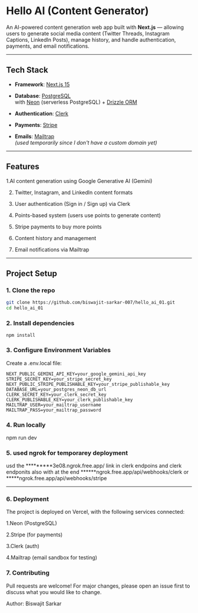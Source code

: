 #  Hello AI (Content Generator)

An AI-powered content generation web app built with **Next.js** — allowing users to generate social media content (Twitter Threads, Instagram Captions, LinkedIn Posts), manage history, and handle authentication, payments, and email notifications.

---

##  Tech Stack

- **Framework**: [Next.js 15](https://nextjs.org/)

- **Database**: [PostgreSQL](https://www.postgresql.org/)  
  with [Neon](https://neon.tech/) (serverless PostgreSQL) + [Drizzle ORM](https://orm.drizzle.team/)

- **Authentication**: [Clerk](https://clerk.dev/)

- **Payments**: [Stripe](https://stripe.com/)

- **Emails**: [Mailtrap](https://mailtrap.io/)  
  _(used temporarily since I don't have a custom domain yet)_

---

##  Features

1.AI content generation using Google Generative AI (Gemini)  

2. Twitter, Instagram, and LinkedIn content formats  

3. User authentication (Sign in / Sign up) via Clerk  

4. Points-based system (users use points to generate content)  

5. Stripe payments to buy more points  

6. Content history and management  

7. Email notifications via Mailtrap

---

##  Project Setup

### 1️. Clone the repo

```bash
git clone https://github.com/biswajit-sarkar-007/hello_ai_01.git
cd hello_ai_01
```
### 2️. Install dependencies

```
npm install

```
### 3️. Configure Environment Variables
Create a .env.local file:
```
NEXT_PUBLIC_GEMINI_API_KEY=your_google_gemini_api_key
STRIPE_SECRET_KEY=your_stripe_secret_key
NEXT_PUBLIC_STRIPE_PUBLISHABLE_KEY=your_stripe_publishable_key
DATABASE_URL=your_postgres_neon_db_url
CLERK_SECRET_KEY=your_clerk_secret_key
CLERK_PUBLISHABLE_KEY=your_clerk_publishable_key
MAILTRAP_USER=your_mailtrap_username
MAILTRAP_PASS=your_mailtrap_password

```

### 4. Run locally
npm run dev

### 5. used ngrok for temporarey deployment
usd the  *********3e08.ngrok.free.app/  link in clerk endpoins and clerk endponits also with at the  end ******ngrok.free.app/api/webhooks/clerk or *****ngrok.free.app/api/webhooks/stripe

---

### 6. Deployment

The project is deployed on Vercel, with the following services connected:

1.Neon (PostgreSQL)

2.Stripe (for payments)

3.Clerk (auth)

4.Mailtrap (email sandbox for testing)


### 7.  Contributing
Pull requests are welcome!
For major changes, please open an issue first to discuss what you would like to change.

Author: 
Biswajit Sarkar


